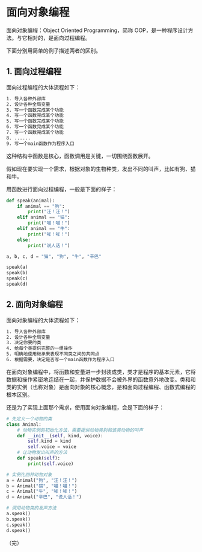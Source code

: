 # 面向对象编程

面向对象编程：Object Oriented Programming，简称 OOP，是一种程序设计方法。与它相对的，是面向过程编程。

下面分别用简单的例子描述两者的区别。

## 1. 面向过程编程

面向过程编程的大体流程如下：

```bash
1. 导入各种外部库
2. 设计各种全局变量
3. 写一个函数完成某个功能
4. 写一个函数完成某个功能
5. 写一个函数完成某个功能
6. 写一个函数完成某个功能
7. 写一个函数完成某个功能
8. ......
9. 写一个main函数作为程序入口
```

这种结构中函数是核心，函数调用是关键，一切围绕函数展开。

假如现在要实现一个需求，根据对象的生物种类，发出不同的叫声，比如有狗、猫和牛。

用函数进行面向过程编程，一般是下面的样子：

```python
def speak(animal):
    if animal == "狗":
        print("汪！汪！")
    elif animal == "猫":
        print("喵！喵！")
    elif animal == "牛":
        print("哞！哞！")
    else:
        print("说人话！")

a, b, c, d = "猫", "狗", "牛", "辛巴"

speak(a)
speak(b)
speak(c)
speak(d)
```

## 2. 面向对象编程

面向对象编程的大体流程如下：

```bash
1. 导入各种外部库
2. 设计各种全局变量
3. 决定你要的类
4. 给每个类提供完整的一组操作
5. 明确地使用继承来表现不同类之间的共同点
6. 根据需要，决定是否写一个main函数作为程序入口
```

在面向对象编程中，将函数和变量进一步封装成类，类才是程序的基本元素，它将数据和操作紧密地连结在一起，并保护数据不会被外界的函数意外地改变。类和和类的实例（也称对象）是面向对象的核心概念，是和面向过程编程、函数式编程的根本区别。

还是为了实现上面那个需求，使用面向对象编程，会是下面的样子：

```python
# 先定义一个动物的类
class Animal:
    # 动物实例的初始化方法，需要提供动物类别和该类动物的叫声
    def __init__(self, kind, voice):
        self.kind = kind
        self.voice = voice
    # 让动物发出叫声的方法
    def speak(self):
        print(self.voice)

# 实例化四种动物对象
a = Animal("狗", "汪！汪！")
b = Animal("猫", "喵！喵！")
c = Animal("牛", "哞！哞！")
d = Animal("辛巴", "说人话！")

# 调用动物类的发声方法
a.speak()
b.speak()
c.speak()
d.speak()
```

（完）
